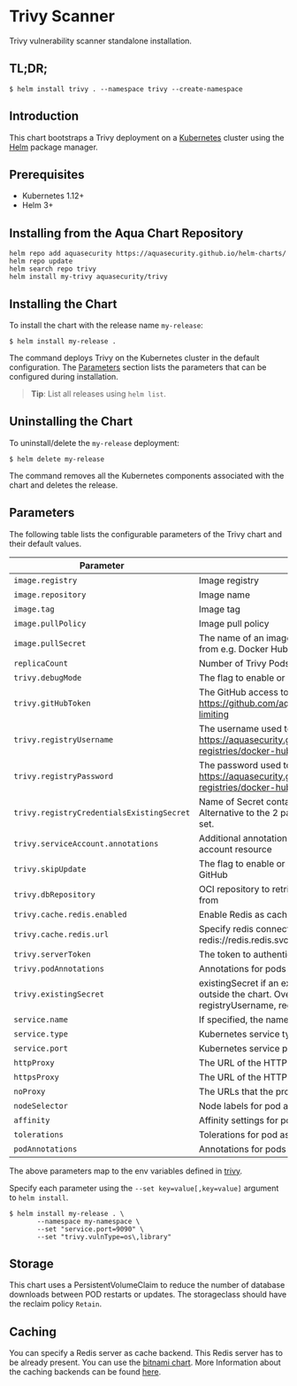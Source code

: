 # Trivy Scanner

Trivy vulnerability scanner standalone installation.

## TL;DR;

```
$ helm install trivy . --namespace trivy --create-namespace
```

## Introduction

This chart bootstraps a Trivy deployment on a [Kubernetes](http://kubernetes.io) cluster using the
[Helm](https://helm.sh) package manager.

## Prerequisites

- Kubernetes 1.12+
- Helm 3+

## Installing from the Aqua Chart Repository

```
helm repo add aquasecurity https://aquasecurity.github.io/helm-charts/
helm repo update
helm search repo trivy
helm install my-trivy aquasecurity/trivy
```

## Installing the Chart

To install the chart with the release name `my-release`:

```
$ helm install my-release .
```

The command deploys Trivy on the Kubernetes cluster in the default configuration. The [Parameters](#parameters)
section lists the parameters that can be configured during installation.

> **Tip**: List all releases using `helm list`.

## Uninstalling the Chart

To uninstall/delete the `my-release` deployment:

```
$ helm delete my-release
```

The command removes all the Kubernetes components associated with the chart and deletes the release.

## Parameters

The following table lists the configurable parameters of the Trivy chart and their default values.

|                 Parameter             | Description                                                                                                                           |    Default   |
|---------------------------------------|---------------------------------------------------------------------------------------------------------------------------------------|--------------|
| `image.registry`                      | Image registry                                                                                                                        | `docker.io`  |
| `image.repository`                    | Image name                                                                                                                            | `aquasec/trivy` |
| `image.tag`                           | Image tag                                                                                                                             | `{TAG_NAME}` |
| `image.pullPolicy`                    | Image pull policy                                                                                                                     | `IfNotPresent` |
| `image.pullSecret`                    | The name of an imagePullSecret used to pull trivy image from e.g. Docker Hub or a private registry                                    | |
| `replicaCount`                        | Number of Trivy Pods to run                                                                                                           | `1`          |
| `trivy.debugMode`                     | The flag to enable or disable Trivy debug mode                                                                                        | `false` |
| `trivy.gitHubToken`                   | The GitHub access token to download Trivy DB. More info: https://github.com/aquasecurity/trivy#github-rate-limiting                   |    |
| `trivy.registryUsername`              | The username used to log in at dockerhub. More info: https://aquasecurity.github.io/trivy/dev/advanced/private-registries/docker-hub/ |    |
| `trivy.registryPassword`              | The password used to log in at dockerhub. More info: https://aquasecurity.github.io/trivy/dev/advanced/private-registries/docker-hub/ |    |
| `trivy.registryCredentialsExistingSecret` | Name of Secret containing dockerhub credentials. Alternative to the 2 parameters above, has precedence if set.                        |    |
| `trivy.serviceAccount.annotations`        | Additional annotations to add to the Kubernetes service account resource                                                              |    |
| `trivy.skipUpdate`                    | The flag to enable or disable Trivy DB downloads from GitHub                                                                          | `false`      |
| `trivy.dbRepository`                  | OCI repository to retrieve the trivy vulnerability database from                                                                      | `ghcr.io/aquasecurity/trivy-db`      |
| `trivy.cache.redis.enabled`           | Enable Redis as caching backend                                                                                                       | `false` |
| `trivy.cache.redis.url`               | Specify redis connection url, e.g. redis://redis.redis.svc:6379                                                                       | `` |
| `trivy.serverToken`                   | The token to authenticate Trivy client with Trivy server                                                                              | `` |
| `trivy.podAnnotations`                | Annotations for pods created by statefulset                                                                                           | `{}` |
| `trivy.existingSecret`                | existingSecret if an existing secret has been created outside the chart. Overrides gitHubToken, registryUsername, registryPassword, serverToken | `` |
| `service.name`                        | If specified, the name used for the Trivy service                                                                                     |     |
| `service.type`                        | Kubernetes service type                                                                                                               | `ClusterIP` |
| `service.port`                        | Kubernetes service port                                                                                                               | `4954`      |
| `httpProxy`                           | The URL of the HTTP proxy server                                                                                                      |     |
| `httpsProxy`                          | The URL of the HTTPS proxy server                                                                                                     |     |
| `noProxy`                             | The URLs that the proxy settings do not apply to                                                                                      |     |
| `nodeSelector`                        | Node labels for pod assignment                                                                                                        |     |
| `affinity`                            | Affinity settings for pod assignment                                                                                                  |     |
| `tolerations`                         | Tolerations for pod assignment                                                                                                        |     |
| `podAnnotations`                      | Annotations for pods created by statefulset                                                                                           | `{}` |

The above parameters map to the env variables defined in [trivy](https://github.com/aquasecurity/trivy#configuration).

Specify each parameter using the `--set key=value[,key=value]` argument to `helm install`.

```
$ helm install my-release . \
       --namespace my-namespace \
       --set "service.port=9090" \
       --set "trivy.vulnType=os\,library"
```

## Storage

This chart uses a PersistentVolumeClaim to reduce the number of database downloads between POD restarts or updates. The storageclass should have the reclaim policy  `Retain`.

## Caching

You can specify a Redis server as cache backend. This Redis server has to be already present. You can use the [bitnami chart](https://bitnami.com/stack/redis/helm).
More Information about the caching backends can be found [here](https://github.com/aquasecurity/trivy#specify-cache-backend).
